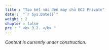 ```yaml
---
title : "Tạo kết nối đến máy chủ EC2 Private"
date :  "`r Sys.Date()`" 
weight : 2 
chapter : false
pre : " <b> 3.2. </b> "
---
```

<!-- Content under development. Check back later! -->

*Content is currently under construction.*
